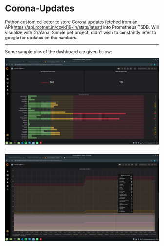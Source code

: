 # Corona-Updates

Python custom collector to store Corona updates fetched from an API(https://api.rootnet.in/covid19-in/stats/latest) into Prometheus TSDB.
Will visualize with Grafana. Simple pet project, didn't wish to constantly refer to google for updates on the numbers.
___
Some sample pics of the dashboard are given below:

![](pics/pic1.png)
___
![](pics/pic2.png)